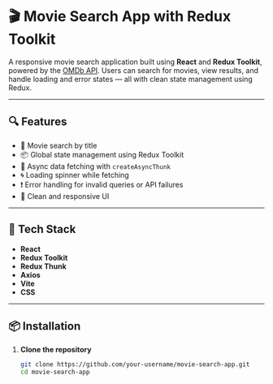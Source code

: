 # 🎬 Movie Search App with Redux Toolkit

A responsive movie search application built using **React** and **Redux Toolkit**, powered by the [OMDb API](http://www.omdbapi.com/). Users can search for movies, view results, and handle loading and error states — all with clean state management using Redux.

---

## 🔍 Features

- 🔎 Movie search by title
- 📦 Global state management using Redux Toolkit
- 🚀 Async data fetching with `createAsyncThunk`
- 🌀 Loading spinner while fetching
- ❗ Error handling for invalid queries or API failures
- 🎨 Clean and responsive UI

---

## 🧱 Tech Stack

- **React**
- **Redux Toolkit**
- **Redux Thunk**
- **Axios**
- **Vite**
- **CSS** 

---

## 📦 Installation

1. **Clone the repository**
   ```bash
   git clone https://github.com/your-username/movie-search-app.git
   cd movie-search-app
